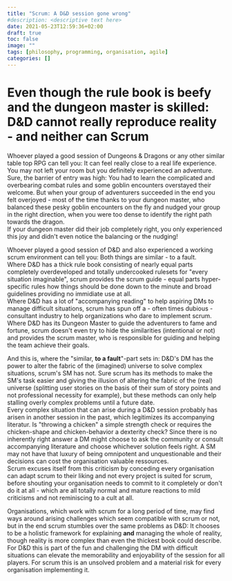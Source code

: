 ```yaml
---
title: "Scrum: A D&D session gone wrong"
#description: <descriptive text here>
date: 2021-05-23T12:59:36+02:00
draft: true
toc: false
image: ""
tags: [philosophy, programming, organisation, agile]
categories: []
---
```


# Even though the rule book is beefy and the dungeon master is skilled: D&D cannot really reproduce reality - and neither can Scrum
<!--more-->
Whoever played a good session of Dungeons & Dragons or any other similar table top RPG can tell you: It can feel really close to a real life experience. You may not left your room but you definitely experienced an adventure.<br />
Sure, the barrier of entry was high: You had to learn the complicated and overbearing combat rules and some goblin encounters overstayed their welcome. But when your group of adventurers succeeded in the end you felt overjoyed - most of the time thanks to your dungeon master, who balanced these pesky goblin encounters on the fly and nudged your group in the right direction, when you were too dense to identify the right path towards the dragon.<br />
If your dungeon master did their job completely right, you only experienced this joy and didn't even notice the balancing or the nudging!

Whoever played a good session of D&D and also experienced a working scrum environment can tell you: Both things are similar - to a fault.<br />
Where D&D has a thick rule book consisting of nearly equal parts completely overdeveloped and totally undercooked rulesets for "every situation imaginable", scrum provides the scrum guide - equal parts hyper-specific rules how things should be done down to the minute and broad guidelines providing no immidiate use at all.<br />
Where D&D has a lot of "accompanying reading" to help aspiring DMs to manage difficult situations, scrum has spun off a - often times dubious - consultant industry to help organizations who dare to implement scrum.<br />
Where D&D has its Dungeon Master to guide the adventurers to fame and fortune, scrum doesn't even try to hide the similarities (intentional or not) and provides the scrum master, who is responsible for guiding and helping the team achieve their goals.

And this is, where the "similar, **to a fault**"-part sets in: D&D's DM has the power to alter the fabric of the (imagined) universe to solve complex situations, scrum's SM has not. Sure scrum has its methods to make the SM's task easier and giving the illusion of altering the fabric of the (real) universe (splitting user stories on the basis of their sum of story points and not professional necessity for example), but these methods can only help stalling overly complex problems until a future date.<br />
Every complex situation that can arise during a D&D session probably has arisen in another session in the past, which legitimizes its accompanying literatur. Is "throwing a chicken" a simple strength check or requires the chicken-shape and chicken-behavior a dexterity check? Since there is no inherently right answer a DM might choose to ask the community or consult accompanying literature and choose whichever solution feels right. A SM may not have that luxury of being omnipotent and unquestionable and their decisions can cost the organisation valuable ressources.<br />
Scrum excuses itself from this criticism by conceding every organisation can adapt scrum to their liking and not every project is suited for scrum, before shouting your organisation needs to commit to it completely or don't do it at all - which are all totally normal and mature reactions to mild criticisms and not reminiscing to a cult at all.

Organisations, which work with scrum for a long period of time, may find ways around arising challenges which seem compatible with scrum or not, but in the end scrum stumbles over the same problems as D&D: It chooses to be a holistic framework for explaining **and** managing the whole of reality, though reality is more complex than even the thickest book could describe. For D&D this is part of the fun and challenging the DM with difficult situations can elevate the memorability and enjoyability of the session for all players. For scrum this is an unsolved problem and a material risk for every organisation implementing it.
